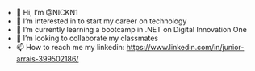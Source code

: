 - 👋 Hi, I’m @NICKN1
- 👀 I’m interested in to start my career on technology
- 🌱 I’m currently learning a bootcamp in .NET on Digital Innovation One
- 💞️ I’m looking to collaborate my classmates
- 📫 How to reach me my linkedin: https://www.linkedin.com/in/junior-arrais-399502186/

<!---
NICKN1/NICKN1 is a ✨ special ✨ repository because its `README.md` (this file) appears on your GitHub profile.
You can click the Preview link to take a look at your changes.
--->
